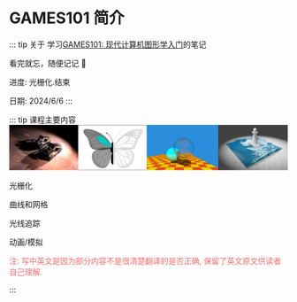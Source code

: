 # GAMES101 简介

::: tip 关于
学习[GAMES101: 现代计算机图形学入门](https://sites.cs.ucsb.edu/~lingqi/teaching/games101.html)的笔记

看完就忘，随便记记 🤡

进度: 光栅化.结束 

日期: 2024/6/6
:::

::: tip 课程主要内容
<img src="./images/简介.png" style="margin: 0 auto;">


光栅化

曲线和网格

光线追踪

动画/模拟

<font color="#F56C6C">注: 写中英文是因为部分内容不是很清楚翻译的是否正确, 保留了英文原文供读者自己理解.</font>


:::
